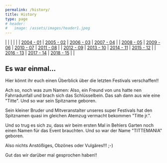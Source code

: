 ```yaml
---
permalink: /history/
title: History
type: page
# header:
#   image: /assets/images/header1.jpeg
---
```


| | | | |
| [2004 - 01](/history/2004) | [2005 - 02](/history/2005) | [2006 - 03](/history/2006) | [2007 - 04](/history/2007) |
| [2008 - 05](/history/2008) | [2009 - 06](/history/2009) | [2010 - 07](/history/2010) | [2011 - 08](/history/2011) |
| [2012 - 09](/history/2012) | [2013 - 10](/history/2013) | [2014 - 11](/history/2014) | [2015 - 12](/history/2015) |
| [2016 - 13](/history/2016) | [2017 - 14](/history/2017) | [2018 - 15](/history/2018) | | 

## Es war einmal...

Hier könnt ihr euch einen Überblick über die letzten Festivals verschaffen!!

Ach so, noch was zum Namen:
Also, ein Freund von uns hatte nen Fahrradunfall und brach sich das Schlüsselbein. Das sah dann aus wie eine "Titte". Und so war sein Spitzname geboren.

Sein kleiner Bruder und Mitveranstalter unseres super Festivals hat den Spitznamen quasi im gleichen Atemzug vermacht bekommen "Titte jr.".

Und so trug es sich zu, dass wir beim ersten Mal in Behlers Garten noch einen Namen für das Event brauchten. Und so war der Name "TITTEMANIA" geboren.

Also nichts Anstößiges, Obzönes oder Vulgäres!!! ;-)

Gut das wir darüber mal gesprochen haben!!

